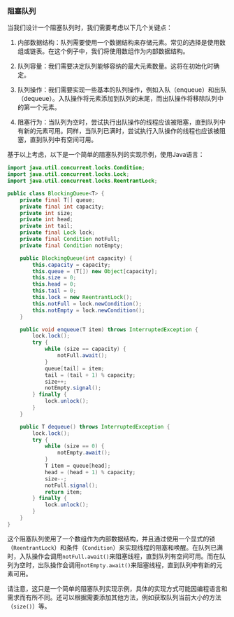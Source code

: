 ### 阻塞队列

当我们设计一个阻塞队列时，我们需要考虑以下几个关键点：

1. 内部数据结构：队列需要使用一个数据结构来存储元素。常见的选择是使用数组或链表。在这个例子中，我们将使用数组作为内部数据结构。
    
2. 队列容量：我们需要决定队列能够容纳的最大元素数量。这将在初始化时确定。
    
3. 队列操作：我们需要实现一些基本的队列操作，例如入队（enqueue）和出队（dequeue）。入队操作将元素添加到队列的末尾，而出队操作将移除队列中的第一个元素。
    
4. 阻塞行为：当队列为空时，尝试执行出队操作的线程应该被阻塞，直到队列中有新的元素可用。同样，当队列已满时，尝试执行入队操作的线程也应该被阻塞，直到队列中有空间可用。
    

基于以上考虑，以下是一个简单的阻塞队列的实现示例，使用Java语言：

```java
import java.util.concurrent.locks.Condition;
import java.util.concurrent.locks.Lock;
import java.util.concurrent.locks.ReentrantLock;

public class BlockingQueue<T> {
    private final T[] queue;
    private final int capacity;
    private int size;
    private int head;
    private int tail;
    private final Lock lock;
    private final Condition notFull;
    private final Condition notEmpty;

    public BlockingQueue(int capacity) {
        this.capacity = capacity;
        this.queue = (T[]) new Object[capacity];
        this.size = 0;
        this.head = 0;
        this.tail = 0;
        this.lock = new ReentrantLock();
        this.notFull = lock.newCondition();
        this.notEmpty = lock.newCondition();
    }

    public void enqueue(T item) throws InterruptedException {
        lock.lock();
        try {
            while (size == capacity) {
                notFull.await();
            }
            queue[tail] = item;
            tail = (tail + 1) % capacity;
            size++;
            notEmpty.signal();
        } finally {
            lock.unlock();
        }
    }

    public T dequeue() throws InterruptedException {
        lock.lock();
        try {
            while (size == 0) {
                notEmpty.await();
            }
            T item = queue[head];
            head = (head + 1) % capacity;
            size--;
            notFull.signal();
            return item;
        } finally {
            lock.unlock();
        }
    }
}
```

这个阻塞队列使用了一个数组作为内部数据结构，并且通过使用一个显式的锁（`ReentrantLock`）和条件（`Condition`）来实现线程的阻塞和唤醒。在队列已满时，入队操作会调用`notFull.await()`来阻塞线程，直到队列有空间可用。而在队列为空时，出队操作会调用`notEmpty.await()`来阻塞线程，直到队列中有新的元素可用。

请注意，这只是一个简单的阻塞队列实现示例，具体的实现方式可能因编程语言和需求而有所不同。还可以根据需要添加其他方法，例如获取队列当前大小的方法（`size()`）等。